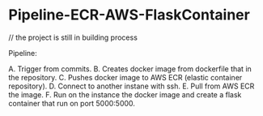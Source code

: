 # Pipeline-ECR-AWS-FlaskContainer
// the project is still in building process

Pipeline: 

A. Trigger from commits.
B. Creates docker image from dockerfile that in the repository.
C. Pushes docker image to AWS ECR (elastic container repository).
D. Connect to another instane with ssh.
E. Pull from AWS ECR the image.
F. Run on the instance the docker image and create a flask container that run on port 5000:5000.

